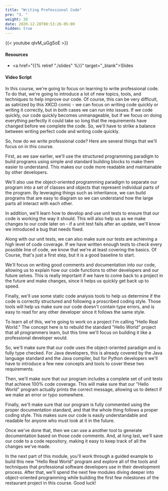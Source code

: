 ```yaml
---
title: "Writing Professional Code"
pre: "3. "
weight: 30
date: 2020-12-28T00:53:26-05:00
hidden: true
---
```


{{< youtube qIvM_uGgSoE   >}}

#### Resources

* <a href="{{% relref "./slides" %}}" target="_blank">Slides</a>

#### Video Script

In this course, we're going to focus on learning to write professional code. To do that, we're going to introduce a lot of new topics, tools, and techniques to help improve our code. Of course, this can be very difficult, as satirized by this XKCD comic - we can focus on writing code quickly or writing it correctly, but in both cases we can run into issues. If we code quickly, our code quickly becomes unmanageable, but if we focus on doing everything perfectly it could take so long that the requirements have changed before we complete the code. So, we'll have to strike a balance between writing perfect code and writing code quickly. 

So, how do we write professional code? Here are several things that we'll focus on in this course.

First, as we saw earlier, we'll use the structured programming paradigm to build programs using simple and standard building blocks to make them easier to understand. This makes our code more readable and maintainable by other developers.

We'll also use the object-oriented programming paradigm to separate our program into a set of classes and objects that represent individual parts of the program. By leveraging things such as inheritance, we can build programs that are easy to diagram so we can understand how the large parts all interact with each other.

In addition, we'll learn how to develop and use unit tests to ensure that our code is working the way it should. This will also help us as we make changes to our code later on - if a unit test fails after an update, we'll know we introduced a bug that needs fixed.

Along with our unit tests, we can also make sure our tests are achieving a high level of code coverage. If we have written enough tests to check every possible line of code, we know that we're at least covering the basics. Of Course, that's just a first step, but it is a good baseline to start.

We'll focus on writing good comments and documentation into our code, allowing us to explain how our code functions to other developers and our future selves. This is really important if we have to come back to a project in the future and make changes, since it helps us quickly get back up to speed.

Finally, we'll use some static code analysis tools to help us determine if the code is correctly structured and following a proscribed coding style. Those tools will help us make sure our code doesn't contain type errors, and is easy to read for any other developer since it follows the same style.

To learn all of this, we're going to work on a project I'm calling "Hello Real World." The concept here is to rebuild the standard "Hello World" project that all programmers learn, but this time we'll focus on building it like a professional developer would. 

So, we'll make sure that our code uses the object-oriented paradigm and is fully type checked. For Java developers, this is already covered by the Java language standard and the Java compiler, but for Python developers we'll have to introduce a few new concepts and tools to cover these two requirements. 

Then, we'll make sure that our program includes a complete set of unit tests that achieve 100% code coverage. This will make sure that our "Hello World" program actually prints the correct message, allowing us to detect if we make an error or typo somewhere. 

Finally, we'll make sure that our program is fully commented using the proper documentation standard, and that the whole thing follows a proper coding style. This makes sure our code is easily understandable and readable for anyone who must look at it in the future. 

Once we've done that, then we can use a another tool to generate documentation based on those code comments. And, at long last, we'll save our code to a code repository, making it easy to keep track of all the changes we've made. 

In the next part of this module, you'll work through a guided example to build this new "Hello Real World" program and explore all of the tools and techniques that professional software developers use in their development process. After that, we'll spend the next few modules diving deeper into object-oriented programming while building the first few milestones of the restaurant project in this course. Good luck!




